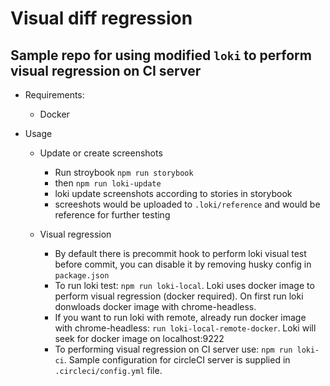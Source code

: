# Visual diff regression

## Sample repo for using modified ```loki``` to perform visual regression on CI server

* Requirements:
  - Docker

* Usage
  - Update or create screenshots
    - Run stroybook ```npm run storybook```
    - then ```npm run loki-update```
    - loki update screenshots according to stories in storybook
    - screeshots would be uploaded to ```.loki/reference``` and would be reference for further testing

  - Visual regression
    - By default there is precommit hook to perform loki visual test before commit, you can disable it by removing husky config in ```package.json```
    - To run loki test: ```npm run loki-local```. Loki uses docker image to perform visual regression (docker required). On first run loki donwloads docker image with chrome-headless.
    - If you want to run loki with remote, already run docker image with chrome-headless: ```run loki-local-remote-docker```. Loki will seek for docker image on localhost:9222
    - To performing visual regression on CI server use: ```npm run loki-ci```. Sample configuration for circleCI server is supplied in ```.circleci/config.yml``` file.
